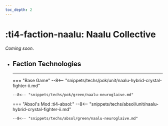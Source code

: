 ```yaml
---
toc_depth: 2
---
```


# :ti4-faction-naalu: Naalu Collective

_Coming soon_.

<div class="grid cards" markdown>

-   ## __Faction Technologies__

    ---
    === "Base Game"
        --8<-- "snippets/techs/pok/unit/naalu-hybrid-crystal-fighter-ii.md"

        --8<-- "snippets/techs/pok/green/naalu-neuroglaive.md"

    === "Absol's Mod :ti4-absol:"
        --8<-- "snippets/techs/absol/unit/naalu-hybrid-crystal-fighter-ii.md"

        --8<-- "snippets/techs/absol/green/naalu-neuroglaive.md"

</div>